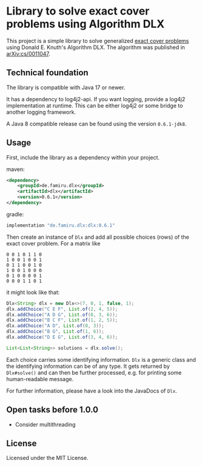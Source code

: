 # Library to solve exact cover problems using Algorithm DLX

This project is a simple library to solve generalized
[exact cover problems](https://en.wikipedia.org/wiki/Exact_cover) using Donald E. Knuth's Algorithm DLX. The algorithm
was published in [arXiv:cs/0011047](https://arxiv.org/abs/cs/0011047).

## Technical foundation

The library is compatible with Java 17 or newer.

It has a dependency to log4j2-api. If you want logging, provide a log4j2 implementation at runtime. This can be either
log4j2 or some bridge to another logging framework.

A Java 8 compatible release can be found using the version `0.6.1-jdk8`.

## Usage

First, include the library as a dependency within your project.

maven:
```xml
<dependency>
    <groupId>de.famiru.dlx</groupId>
    <artifactId>dlx</artifactId>
    <version>0.6.1</version>
</dependency>
```

gradle:
```groovy
implementation "de.famiru.dlx:dlx:0.6.1"
```

Then create an instance of `Dlx` and add all possible choices (rows) of the exact cover problem. For a matrix like

```text
0 0 1 0 1 1 0
1 0 0 1 0 0 1
0 1 1 0 0 1 0
1 0 0 1 0 0 0
0 1 0 0 0 0 1
0 0 0 1 1 0 1
```

it might look like that:

```java
Dlx<String> dlx = new Dlx<>(7, 0, 1, false, 1);
dlx.addChoice("C E F", List.of(2, 4, 5));
dlx.addChoice("A D G", List.of(0, 3, 6));
dlx.addChoice("B C F", List.of(1, 2, 5));
dlx.addChoice("A D", List.of(0, 3));
dlx.addChoice("B G", List.of(1, 6));
dlx.addChoice("D E G", List.of(3, 4, 6));

List<List<String>> solutions = dlx.solve();
```

Each choice carries some identifying information. `Dlx` is a generic class and the identifying information can be of any
type. It gets returned by `Dlx#solve()` and can then be further processed, e.g. for printing some human-readable
message.

For further information, please have a look into the JavaDocs of `Dlx`.

## Open tasks before 1.0.0

* Consider multithreading

## License

Licensed under the MIT License.
